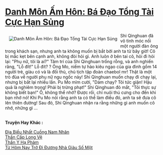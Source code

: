 <a href="https://truyentiki.com/danh-mon-am-hon-ba-dao-tong-tai-cuc-han-sung.33932/" title="Danh Môn Ấm Hôn: Bá Đạo Tổng Tài Cực Hạn Sủng"><h1>Danh Môn Ấm Hôn: Bá Đạo Tổng Tài Cực Hạn Sủng</h1></a><div style="display:table"><img align="right" style="float: left; padding: 10px;" src="https://truyentiki.com/a/img/str/src/33932.jpg" alt="Danh Môn Ấm Hôn: Bá Đạo Tổng Tài Cực Hạn Sủng">Shi Qinghuan đã vô tình móc nối một người đàn ông trong khách sạn, nhưng anh ta không muốn bị bắt bởi anh ta từ bây giờ! Cô bị mắc kẹt bên cạnh anh, không đòi hỏi gì. Anh luôn ở bên tai cô, hỏi đi hỏi lại: "Phụ nữ, tôi là ai?" Tâm trí của Shi Qinghuan trống rỗng, và anh nghiến răng, "Lỗ đít!" Lỗ đít? ? Ông Mo, niềm tự hào kiêu ngạo của gia đình gồm 14 người trẻ, giàu có và là đối thủ, chủ tịch tập đoàn chaebol mr! Thật là một trò đùa về người phụ nữ ngu ngốc này! Shi Qinghuan muốn chạy đi chạy lại, nhưng bị bắt lại nhiều lần. Pu Mo mỉm cười, "Dám chạy? Tôi tức giận! Hậu quả là nghiêm trọng! Phải bị trừng phạt!" Shi Qinghuan đỏ mắt, "Tôi thực sự không biết bạn!" Ồ, không thể nhớ? Được rồi, chỉ nuôi thú cưng cho đến khi bạn nhớ nó! Khi Pu Mo nói rằng anh ta có thể làm điều đó, anh ta sẽ đưa cô lên thiên đường! Sau đó, Shi Qinghuan nhận ra rằng những gì anh muốn cô nhớ, những gì ...</div><p><br><b>Truyện Hay Khác :</b></p><a href="https://truyentiki.com/dia-bieu-nhat-cuong-nam-nhan.33931/" alt="Địa Biểu Nhất Cuồng Nam Nhân">Địa Biểu Nhất Cuồng Nam Nhân</a><br/><a href="https://github.com/nownovels/top500/tree/master/truyenhay/33807/" alt="Thần Cấp Long Vệ">Thần Cấp Long Vệ</a><br/><a href="https://truyentiki.wordpress.com/2020/06/08/than-y-ha-pham/" alt="Thần Y Hạ Phàm">Thần Y Hạ Phàm</a><br/><a href="https://truyentiki.wordpress.com/2020/06/08/tu-hom-nay-tro-di-duong-nha-giau-so-mot/" alt="Từ Hôm Nay Trở Đi Đương Nhà Giàu Số Một">Từ Hôm Nay Trở Đi Đương Nhà Giàu Số Một</a><br/>
